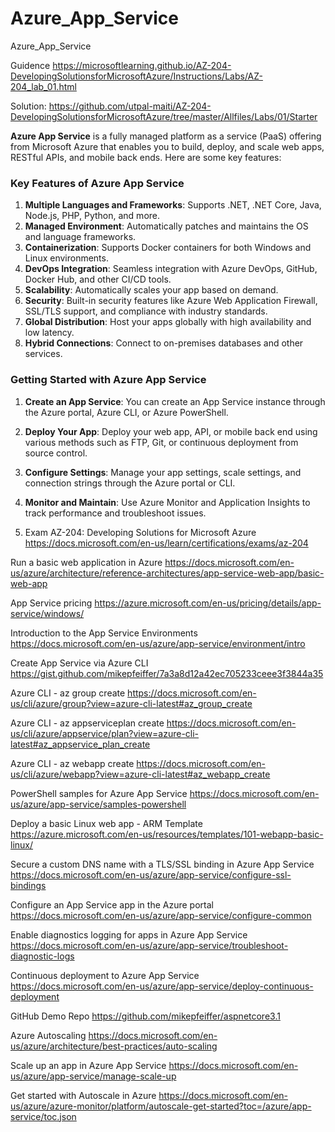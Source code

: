 # Azure_App_Service
Azure_App_Service

Guidence 
https://microsoftlearning.github.io/AZ-204-DevelopingSolutionsforMicrosoftAzure/Instructions/Labs/AZ-204_lab_01.html

Solution:
https://github.com/utpal-maiti/AZ-204-DevelopingSolutionsforMicrosoftAzure/tree/master/Allfiles/Labs/01/Starter




**Azure App Service** is a fully managed platform as a service (PaaS) offering from Microsoft Azure that enables you to 
build, deploy, and scale web apps, RESTful APIs, and mobile back ends. Here are some key features:

### Key Features of Azure App Service

1. **Multiple Languages and Frameworks**: Supports .NET, .NET Core, Java, Node.js, PHP, Python, and more.
2. **Managed Environment**: Automatically patches and maintains the OS and language frameworks.
3. **Containerization**: Supports Docker containers for both Windows and Linux environments.
4. **DevOps Integration**: Seamless integration with Azure DevOps, GitHub, Docker Hub, and other CI/CD tools.
5. **Scalability**: Automatically scales your app based on demand.
6. **Security**: Built-in security features like Azure Web Application Firewall, SSL/TLS support, and compliance with industry standards.
7. **Global Distribution**: Host your apps globally with high availability and low latency.
8. **Hybrid Connections**: Connect to on-premises databases and other services.

### Getting Started with Azure App Service

1. **Create an App Service**: You can create an App Service instance through the Azure portal, Azure CLI, or Azure PowerShell.
2. **Deploy Your App**: Deploy your web app, API, or mobile back end using various methods such as FTP, Git, or continuous deployment from source control.
3. **Configure Settings**: Manage your app settings, scale settings, and connection strings through the Azure portal or CLI.
4. **Monitor and Maintain**: Use Azure Monitor and Application Insights to track performance and troubleshoot issues.


1. Exam AZ-204: Developing Solutions for Microsoft Azure
https://docs.microsoft.com/en-us/learn/certifications/exams/az-204

Run a basic web application in Azure
https://docs.microsoft.com/en-us/azure/architecture/reference-architectures/app-service-web-app/basic-web-app

App Service pricing
https://azure.microsoft.com/en-us/pricing/details/app-service/windows/

Introduction to the App Service Environments
https://docs.microsoft.com/en-us/azure/app-service/environment/intro

Create App Service via Azure CLI
https://gist.github.com/mikepfeiffer/7a3a8d12a42ec705233ceee3f3844a35

Azure CLI - az group create
https://docs.microsoft.com/en-us/cli/azure/group?view=azure-cli-latest#az_group_create

Azure CLI - az appserviceplan create
https://docs.microsoft.com/en-us/cli/azure/appservice/plan?view=azure-cli-latest#az_appservice_plan_create

Azure CLI - az webapp create
https://docs.microsoft.com/en-us/cli/azure/webapp?view=azure-cli-latest#az_webapp_create

PowerShell samples for Azure App Service
https://docs.microsoft.com/en-us/azure/app-service/samples-powershell

Deploy a basic Linux web app - ARM Template
https://azure.microsoft.com/en-us/resources/templates/101-webapp-basic-linux/

Secure a custom DNS name with a TLS/SSL binding in Azure App Service
https://docs.microsoft.com/en-us/azure/app-service/configure-ssl-bindings

Configure an App Service app in the Azure portal
https://docs.microsoft.com/en-us/azure/app-service/configure-common

Enable diagnostics logging for apps in Azure App Service
https://docs.microsoft.com/en-us/azure/app-service/troubleshoot-diagnostic-logs

Continuous deployment to Azure App Service
https://docs.microsoft.com/en-us/azure/app-service/deploy-continuous-deployment

GitHub Demo Repo
https://github.com/mikepfeiffer/aspnetcore3.1

Azure Autoscaling
https://docs.microsoft.com/en-us/azure/architecture/best-practices/auto-scaling

Scale up an app in Azure App Service
https://docs.microsoft.com/en-us/azure/app-service/manage-scale-up

Get started with Autoscale in Azure
https://docs.microsoft.com/en-us/azure/azure-monitor/platform/autoscale-get-started?toc=/azure/app-service/toc.json






